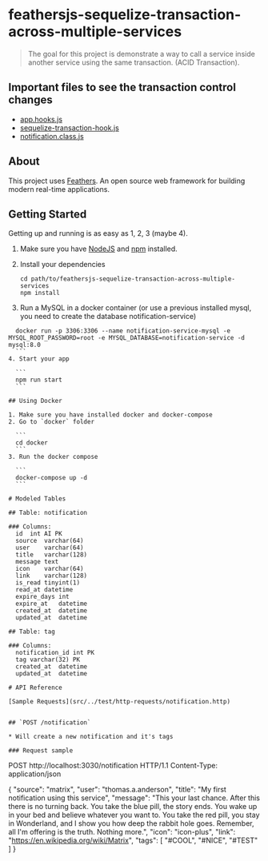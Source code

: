 # feathersjs-sequelize-transaction-across-multiple-services

> The goal for this project is demonstrate a way to call a service inside another service using the same transaction. (ACID Transaction).

## Important files to see the transaction control changes

- [app.hooks.js](src/hooks/../app.hooks.js)
- [sequelize-transaction-hook.js](src/hooks/sequelize-transaction-hook.js)
- [notification.class.js](src/services/notification/notification.class.js)

## About

This project uses [Feathers](http://feathersjs.com). An open source web framework for building modern real-time applications.

## Getting Started

Getting up and running is as easy as 1, 2, 3 (maybe 4).

1. Make sure you have [NodeJS](https://nodejs.org/) and [npm](https://www.npmjs.com/) installed.
2. Install your dependencies

    ```
    cd path/to/feathersjs-sequelize-transaction-across-multiple-services
    npm install
    ```
3. Run a MySQL in a docker container (or use a previous installed mysql, you need to create the database notification-service)

  ```
	docker run -p 3306:3306 --name notification-service-mysql -e MYSQL_ROOT_PASSWORD=root -e MYSQL_DATABASE=notification-service -d mysql:8.0
	```
4. Start your app

    ```
    npm run start
    ```

## Using Docker

1. Make sure you have installed docker and docker-compose
2. Go to `docker` folder

    ```
    cd docker
    ```
3. Run the docker compose

    ```
    docker-compose up -d
    ```

# Modeled Tables

## Table: notification

### Columns:
	id	int AI PK
	source	varchar(64)
	user	varchar(64)
	title	varchar(128)
	message	text
	icon	varchar(64)
	link	varchar(128)
	is_read	tinyint(1)
	read_at	datetime
	expire_days	int
	expire_at	datetime
	created_at	datetime
	updated_at	datetime

## Table: tag

### Columns:
	notification_id	int PK
	tag	varchar(32) PK
	created_at	datetime
	updated_at	datetime

# API Reference

[Sample Requests](src/../test/http-requests/notification.http)


## `POST /notification`

  * Will create a new notification and it's tags

### Request sample
```
POST http://localhost:3030/notification HTTP/1.1
Content-Type: application/json

{
  "source": "matrix",
  "user": "thomas.a.anderson",
  "title": "My first notification using this service",
  "message": "This your last chance. After this there is no turning back. You take the blue pill, the story ends. You wake up in your bed and believe whatever you want to. You take the red pill, you stay in Wonderland, and I show you how deep the rabbit hole goes. Remember, all I'm offering is the truth. Nothing more.",
  "icon": "icon-plus",
  "link": "https://en.wikipedia.org/wiki/Matrix",
  "tags": [ "#COOL", "#NICE", "#TEST" ]
}
```

